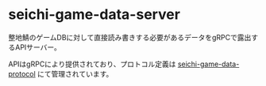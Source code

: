 # seichi-game-data-server

整地鯖のゲームDBに対して直接読み書きする必要があるデータをgRPCで露出するAPIサーバー。

APIはgRPCにより提供されており、プロトコル定義は
[seichi-game-data-protocol](https://github.com/GiganticMinecraft/seichi-game-data-protocol)
にて管理されています。

